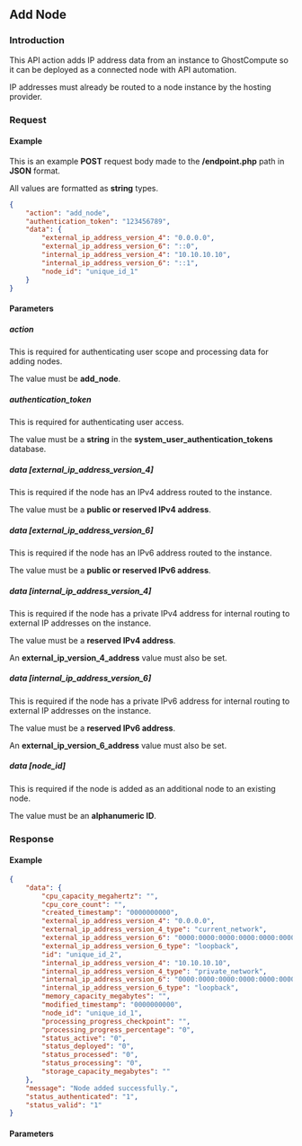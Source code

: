 ## Add Node

### Introduction

This API action adds IP address data from an instance to GhostCompute so it can be deployed as a connected node with API automation.

IP addresses must already be routed to a node instance by the hosting provider.

### Request

#### Example

This is an example __POST__ request body made to the __/endpoint.php__ path in __JSON__ format.

All values are formatted as __string__ types.

```json
{
    "action": "add_node",
    "authentication_token": "123456789",
    "data": {
        "external_ip_address_version_4": "0.0.0.0",
        "external_ip_address_version_6": "::0",
        "internal_ip_address_version_4": "10.10.10.10",
        "internal_ip_address_version_6": "::1",
        "node_id": "unique_id_1"
    }
}
```

#### Parameters

##### action

This is required for authenticating user scope and processing data for adding nodes.

The value must be __add_node__.

##### authentication_token

This is required for authenticating user access.

The value must be a __string__ in the __system_user_authentication_tokens__ database.

##### data [external_ip_address_version_4]

This is required if the node has an IPv4 address routed to the instance.

The value must be a __public or reserved IPv4 address__.

##### data [external_ip_address_version_6]

This is required if the node has an IPv6 address routed to the instance.

The value must be a __public or reserved IPv6 address__.

##### data [internal_ip_address_version_4]

This is required if the node has a private IPv4 address for internal routing to external IP addresses on the instance.

The value must be a __reserved IPv4 address__.

An __external_ip_version_4_address__ value must also be set.

##### data [internal_ip_address_version_6]

This is required if the node has a private IPv6 address for internal routing to external IP addresses on the instance.

The value must be a __reserved IPv6 address__.

An __external_ip_version_6_address__ value must also be set.

##### data [node_id]

This is required if the node is added as an additional node to an existing node.

The value must be an __alphanumeric ID__.

### Response

#### Example

```json
{
    "data": {
        "cpu_capacity_megahertz": "",
        "cpu_core_count": "",
        "created_timestamp": "0000000000",
        "external_ip_address_version_4": "0.0.0.0",
        "external_ip_address_version_4_type": "current_network",
        "external_ip_address_version_6": "0000:0000:0000:0000:0000:0000:0000:0000",
        "external_ip_address_version_6_type": "loopback",
        "id": "unique_id_2",
        "internal_ip_address_version_4": "10.10.10.10",
        "internal_ip_address_version_4_type": "private_network",
        "internal_ip_address_version_6": "0000:0000:0000:0000:0000:0000:0000:0001",
        "internal_ip_address_version_6_type": "loopback",
        "memory_capacity_megabytes": "",
        "modified_timestamp": "0000000000",
        "node_id": "unique_id_1",
        "processing_progress_checkpoint": "",
        "processing_progress_percentage": "0",
        "status_active": "0",
        "status_deployed": "0",
        "status_processed": "0",
        "status_processing": "0",
        "storage_capacity_megabytes": ""
    },
    "message": "Node added successfully.",
    "status_authenticated": "1",
    "status_valid": "1"
}
```

#### Parameters

